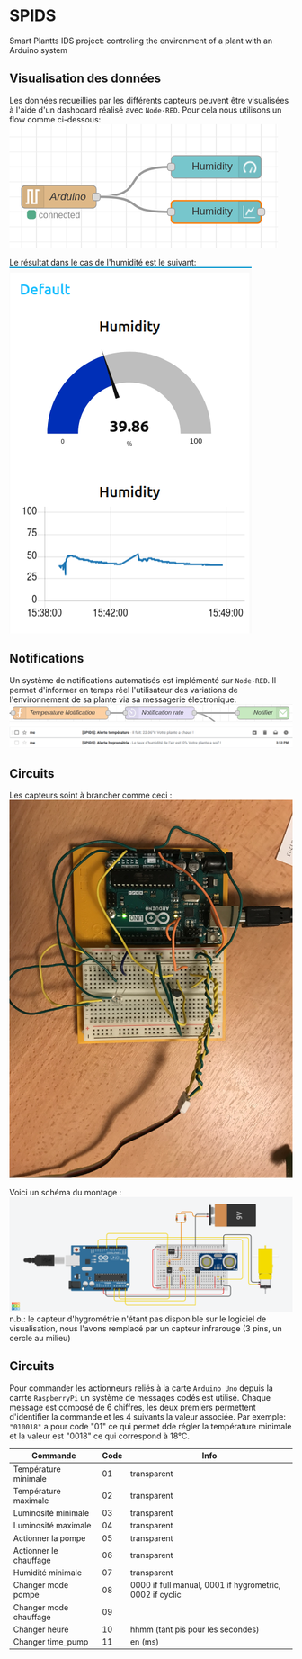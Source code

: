 # SPIDS
Smart Plantts IDS project: controling the environment of a plant with an Arduino system

## Visualisation des données
Les données recueillies par les différents capteurs peuvent être visualisées à l'aide d'un dashboard réalisé avec `Node-RED`. Pour cela nous utilisons un flow comme ci-dessous:   
![pic](assets/node-red-dashboard.png)

Le résultat dans le cas de l'humidité est le suivant:    
![dashboard_hum](assets/humidity_dashboard.png)

## Notifications
Un système de notifications automatisés est implémenté sur `Node-RED`. Il permet d'informer en temps réel l'utilisateur des variations de l'environnement de sa plante via sa messagerie électronique. 
![notification](assets/notification.png)    
![emails](assets/mails.png)



## Circuits
Les capteurs soint à brancher comme ceci :
![photo](assets/montage_capteurs.jpg)

Voici un schéma du montage : 
![schéma](assets/capteurs_schema.PNG)
n.b.: le capteur d'hygrométrie n'étant pas disponible sur le logiciel de visualisation, nous l'avons remplacé par un capteur infrarouge (3 pins, un cercle au milieu)

## Circuits

Pour commander les actionneurs reliés à la carte `Arduino Uno` depuis la carrte `RaspberryPi` un système de messages codés est utilisé. Chaque message est composé de 6 chiffres, les deux premiers permettent d'identifier la commande et les 4 suivants la valeur associée. Par exemple: `"010018"` a pour code "01" ce qui permet dde régler la température minimale et la valeur est "0018" ce qui correspond à 18°C. 

| Commande               | Code | Info  |
|------------------------|------|-------|
| Température minimale   | 01   |transparent	|
| Température maximale   | 02   |transparent	|
| Luminosité minimale    | 03   |transparent	|
| Luminosité maximale    | 04   |transparent	|
| Actionner la pompe     | 05   |transparent	|
| Actionner le chauffage | 06   |transparent	|
| Humidité minimale      | 07   |transparent	|
| Changer mode pompe     | 08   |0000 if full manual, 0001 if hygrometric, 0002 if cyclic	|
| Changer mode chauffage | 09   ||
| Changer heure| 10   |hhmm (tant pis pour les secondes)|
| Changer time_pump | 11 | en (ms)|




